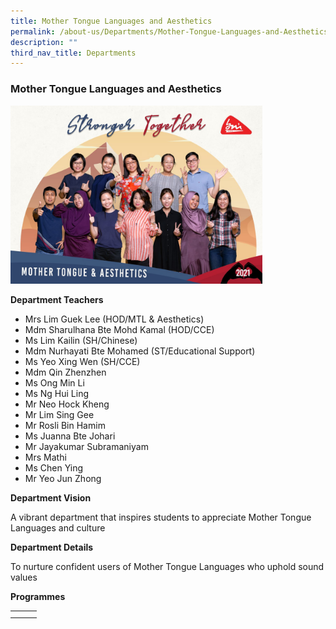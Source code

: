 ```yaml
---
title: Mother Tongue Languages and Aesthetics
permalink: /about-us/Departments/Mother-Tongue-Languages-and-Aesthetics/
description: ""
third_nav_title: Departments
---
```

### Mother Tongue Languages and Aesthetics

<img src="/images/de14.png" style="width:80%">  

**Department Teachers**

*   Mrs Lim Guek Lee (HOD/MTL & Aesthetics)
*   Mdm Sharulhana Bte Mohd Kamal (HOD/CCE)
*   Ms Lim Kailin (SH/Chinese)
*   Mdm Nurhayati Bte Mohamed (ST/Educational Support)
*   Ms Yeo Xing Wen (SH/CCE)
*   Mdm Qin Zhenzhen
*   Ms Ong Min Li
*   Ms Ng Hui Ling
*   Mr Neo Hock Kheng
*   Mr Lim Sing Gee
*   Mr Rosli Bin Hamim
*   Ms Juanna Bte Johari
*   Mr Jayakumar Subramaniyam
*   Mrs Mathi
*   Ms Chen Ying
*   Mr Yeo Jun Zhong

**Department Vision**

A vibrant department that inspires students to appreciate Mother Tongue Languages and culture

**Department Details**

To nurture confident users of Mother Tongue Languages who uphold sound values

**Programmes**

|  |  |  |
|---|---|---|
|  |  |  |
|  |  |  |
